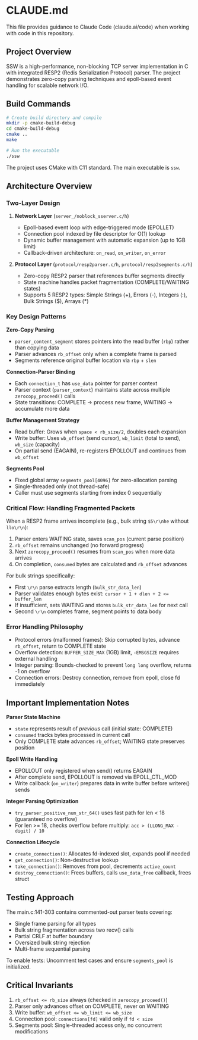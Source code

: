 # CLAUDE.md

This file provides guidance to Claude Code (claude.ai/code) when working with code in this repository.

## Project Overview

SSW is a high-performance, non-blocking TCP server implementation in C with integrated RESP2 (Redis Serialization Protocol) parser. The project demonstrates zero-copy parsing techniques and epoll-based event handling for scalable network I/O.

## Build Commands

```bash
# Create build directory and compile
mkdir -p cmake-build-debug
cd cmake-build-debug
cmake ..
make

# Run the executable
./ssw
```

The project uses CMake with C11 standard. The main executable is `ssw`.

## Architecture Overview

### Two-Layer Design

1. **Network Layer** (`server_/noblock_sserver.c/h`)
   - Epoll-based event loop with edge-triggered mode (EPOLLET)
   - Connection pool indexed by file descriptor for O(1) lookup
   - Dynamic buffer management with automatic expansion (up to 1GB limit)
   - Callback-driven architecture: `on_read`, `on_writer`, `on_error`

2. **Protocol Layer** (`protocol/resp2parser.c/h`, `protocol/resp2segments.c/h`)
   - Zero-copy RESP2 parser that references buffer segments directly
   - State machine handles packet fragmentation (COMPLETE/WAITING states)
   - Supports 5 RESP2 types: Simple Strings (+), Errors (-), Integers (:), Bulk Strings ($), Arrays (*)

### Key Design Patterns

**Zero-Copy Parsing**
- `parser_content_segment` stores pointers into the read buffer (`rbp`) rather than copying data
- Parser advances `rb_offset` only when a complete frame is parsed
- Segments reference original buffer location via `rbp` + `slen`

**Connection-Parser Binding**
- Each `connection_t` has `use_data` pointer for parser context
- Parser context (`parser_context`) maintains state across multiple `zerocopy_proceed()` calls
- State transitions: COMPLETE → process new frame, WAITING → accumulate more data

**Buffer Management Strategy**
- Read buffer: Grows when `space < rb_size/2`, doubles each expansion
- Write buffer: Uses `wb_offset` (send cursor), `wb_limit` (total to send), `wb_size` (capacity)
- On partial send (EAGAIN), re-registers EPOLLOUT and continues from `wb_offset`

**Segments Pool**
- Fixed global array `segments_pool[4096]` for zero-allocation parsing
- Single-threaded only (not thread-safe)
- Caller must use segments starting from index 0 sequentially

### Critical Flow: Handling Fragmented Packets

When a RESP2 frame arrives incomplete (e.g., bulk string `$5\r\nhe` without `llo\r\n`):

1. Parser enters WAITING state, saves `scan_pos` (current parse position)
2. `rb_offset` remains unchanged (no forward progress)
3. Next `zerocopy_proceed()` resumes from `scan_pos` when more data arrives
4. On completion, `consumed` bytes are calculated and `rb_offset` advances

For bulk strings specifically:
- First `\r\n` parse extracts length (`bulk_str_data_len`)
- Parser validates enough bytes exist: `cursor + 1 + dlen + 2 <= buffer_len`
- If insufficient, sets WAITING and stores `bulk_str_data_len` for next call
- Second `\r\n` completes frame, segment points to data body

### Error Handling Philosophy

- Protocol errors (malformed frames): Skip corrupted bytes, advance `rb_offset`, return to COMPLETE state
- Overflow detection: `BUFFER_SIZE_MAX` (1GB) limit, `-EMSGSIZE` requires external handling
- Integer parsing: Bounds-checked to prevent `long long` overflow, returns -1 on overflow
- Connection errors: Destroy connection, remove from epoll, close fd immediately

## Important Implementation Notes

**Parser State Machine**
- `state` represents result of *previous* call (initial state: COMPLETE)
- `consumed` tracks bytes processed in current call
- Only COMPLETE state advances `rb_offset`; WAITING state preserves position

**Epoll Write Handling**
- EPOLLOUT only registered when send() returns EAGAIN
- After complete send, EPOLLOUT is removed via EPOLL_CTL_MOD
- Write callback (`on_writer`) prepares data in write buffer before writere() sends

**Integer Parsing Optimization**
- `try_parser_positive_num_str_64()` uses fast path for len < 18 (guaranteed no overflow)
- For len >= 18, checks overflow before multiply: `acc > (LLONG_MAX - digit) / 10`

**Connection Lifecycle**
- `create_connection()`: Allocates fd-indexed slot, expands pool if needed
- `get_connection()`: Non-destructive lookup
- `take_connection()`: Removes from pool, decrements `active_count`
- `destroy_connection()`: Frees buffers, calls `use_data_free` callback, frees struct

## Testing Approach

The main.c:141-303 contains commented-out parser tests covering:
- Single frame parsing for all types
- Bulk string fragmentation across two recv() calls
- Partial CRLF at buffer boundary
- Oversized bulk string rejection
- Multi-frame sequential parsing

To enable tests: Uncomment test cases and ensure `segments_pool` is initialized.

## Critical Invariants

1. `rb_offset <= rb_size` always (checked in `zerocopy_proceed()`)
2. Parser only advances offset on COMPLETE, never on WAITING
3. Write buffer: `wb_offset <= wb_limit <= wb_size`
4. Connection pool: `connections[fd]` valid only if `fd < size`
5. Segments pool: Single-threaded access only, no concurrent modifications

